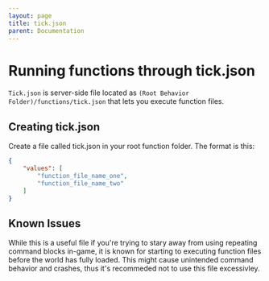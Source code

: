 ```yaml
---
layout: page
title: tick.json
parent: Documentation
---
```

 
# Running functions through tick.json
 
`Tick.json` is server-side file located as `(Root Behavior Folder)/functions/tick.json` that lets you execute function files. 


## Creating tick.json
 
Create a file called tick.json in your root function folder. The format is this:
 
```json
{
    "values": [
        "function_file_name_one",
        "function_file_name_two"
    ]
}
```


## Known Issues

While this is a useful file if you're trying to stary away from using repeating command blocks in-game, it is known for starting to executing function files before the world has fully loaded. This might cause unintended command behavior and crashes, thus it's recommeded not to use this file excessivley.